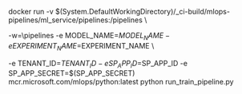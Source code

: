 docker run -v $(System.DefaultWorkingDirectory)/_ci-build/mlops-pipelines/ml_service/pipelines:/pipelines \

-w=\pipelines -e MODEL_NAME=$MODEL_NAME -e EXPERIMENT_NAME=$EXPERIMENT_NAME \

-e TENANT_ID=$TENANT_ID -e SP_APP_ID=$SP_APP_ID -e SP_APP_SECRET=$(SP_APP_SECRET) \
mcr.microsoft.com/mlops/python:latest python run_train_pipeline.py
